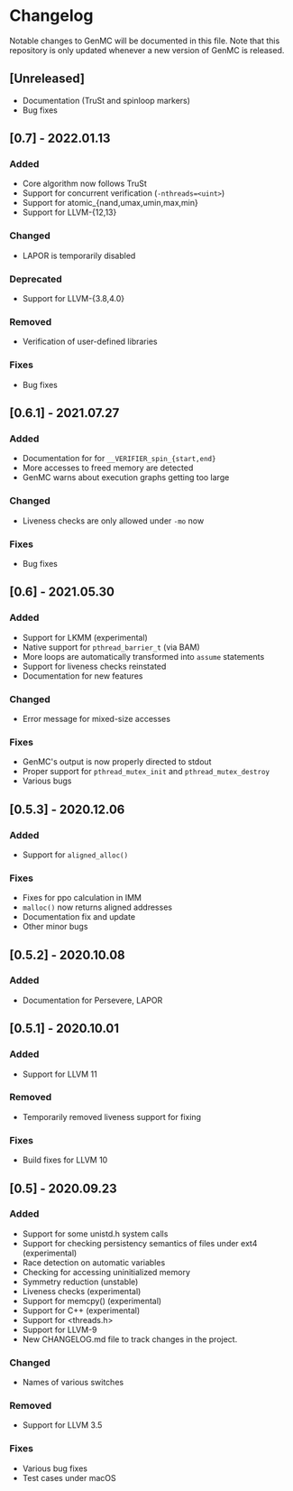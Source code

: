 # Changelog

Notable changes to GenMC will be documented in this file. Note
that this repository is only updated whenever a new version of GenMC
is released.

## [Unreleased]

- Documentation (TruSt and spinloop markers)
- Bug fixes

## [0.7] - 2022.01.13
### Added

- Core algorithm now follows TruSt
- Support for concurrent verification (`-nthreads=<uint>`)
- Support for atomic_{nand,umax,umin,max,min}
- Support for LLVM-{12,13}

### Changed

- LAPOR is temporarily disabled

### Deprecated

- Support for LLVM-{3.8,4.0}

### Removed

- Verification of user-defined libraries

### Fixes

- Bug fixes


## [0.6.1] - 2021.07.27
### Added

- Documentation for for `__VERIFIER_spin_{start,end}`
- More accesses to freed memory are detected
- GenMC warns about execution graphs getting too large

### Changed

- Liveness checks are only allowed under `-mo` now

### Fixes

- Bug fixes


## [0.6] - 2021.05.30
### Added

- Support for LKMM (experimental)
- Native support for `pthread_barrier_t` (via BAM)
- More loops are automatically transformed into `assume` statements
- Support for liveness checks reinstated
- Documentation for new features

### Changed

- Error message for mixed-size accesses

### Fixes

- GenMC's output is now properly directed to stdout
- Proper support for `pthread_mutex_init` and `pthread_mutex_destroy`
- Various bugs

## [0.5.3] - 2020.12.06
### Added

- Support for `aligned_alloc()`

### Fixes

- Fixes for ppo calculation in IMM
- `malloc()` now returns aligned addresses
- Documentation fix and update
- Other minor bugs

## [0.5.2] - 2020.10.08
### Added

- Documentation for Persevere, LAPOR

## [0.5.1] - 2020.10.01
### Added

- Support for LLVM 11

### Removed

- Temporarily removed liveness support for fixing

### Fixes

- Build fixes for LLVM 10

## [0.5] - 2020.09.23
### Added

- Support for some unistd.h system calls
- Support for checking persistency semantics of files under ext4 (experimental)
- Race detection on automatic variables
- Checking for accessing uninitialized memory
- Symmetry reduction (unstable)
- Liveness checks (experimental)
- Support for memcpy() (experimental)
- Support for C++ (experimental)
- Support for <threads.h>
- Support for LLVM-9
- New CHANGELOG.md file to track changes in the project.

### Changed

- Names of various switches

### Removed

- Support for LLVM 3.5

### Fixes

- Various bug fixes
- Test cases under macOS
